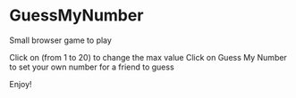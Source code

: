 # GuessMyNumber
Small browser game to play

Click on (from 1 to 20) to change the max value
Click on Guess My Number to set your own number for a friend to guess

Enjoy!
